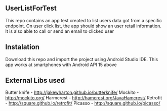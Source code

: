 ## UserListForTest
This repo contains an app test created to list users data got from a specific endpoint. On user click list, the app should show an user retail information. It is also able to call or send an email to clicked user 
## Instalation 
Download this repo and import the project using Android Studio IDE. This app works at smartphones with Android API 15 above
## External Libs used
Butter knife  - http://jakewharton.github.io/butterknife/
Mockito - http://mockito.org/
Harmcrest - http://hamcrest.org/JavaHamcrest/
Retrofit - http://square.github.io/retrofit/
Picasso - http://square.github.io/picasso/


